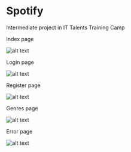 
# Spotify

Intermediate project in IT Talents Training Camp

Index page

![alt text](http://i67.tinypic.com/vn1es1.png)

Login page

![alt text](http://i66.tinypic.com/34o7mzr.png)

Register page

![alt text](http://i64.tinypic.com/14mb7o0.png)

Genres page

![alt text](http://i63.tinypic.com/2zppd0y.png)

Error page

![alt text](http://i66.tinypic.com/ndsg42.png)



